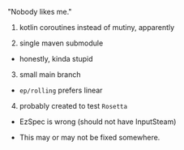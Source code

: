 
"Nobody likes me."

1. kotlin coroutines instead of mutiny, apparently

2. single maven submodule

  - honestly, kinda stupid

3. small main branch

  - `ep/rolling` prefers linear

4. probably created to test `Rosetta`

  - EzSpec is wrong (should not have InputSteam)

  - This may or may not be fixed somewhere.